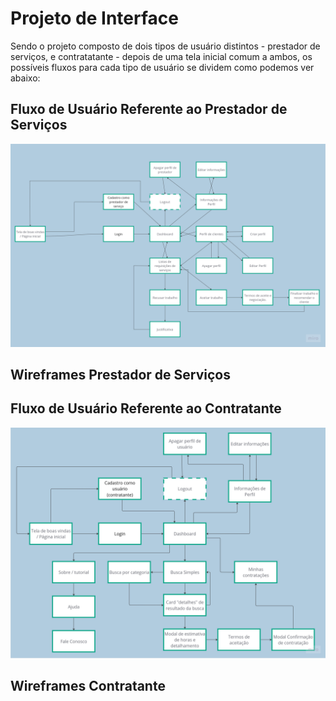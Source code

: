 
# Projeto de Interface

Sendo o projeto composto de dois tipos de usuário distintos - prestador de serviços, e contratatante - depois de uma tela inicial comum a ambos, os possíveis fluxos para cada tipo de usuário se dividem como podemos ver abaixo:


## Fluxo de Usuário Referente ao Prestador de Serviços

![Exemplo de UserFlow](img/perfil_prestador.jpg)

## Wireframes Prestador de Serviços


## Fluxo de Usuário Referente ao Contratante

![Exemplo de UserFlow](img/perfil_contratante.jpg)


## Wireframes Contratante



